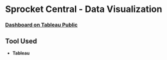 <h1>Sprocket Central - Data Visualization </h1>

 ### [Dashboard on Tableau Public](https://public.tableau.com/app/profile/zahhar8012/viz/SprocketCentralBike/Dashboard13?publish=yes)



<h2>Tool Used</h2>

- <b>Tableau</b> 



<!--
 ```diff
- text in red
+ text in green
! text in orange
# text in gray
@@ text in purple (and bold)@@
```
--!>
